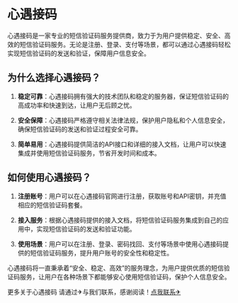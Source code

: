 # 心遇接码

心遇接码是一家专业的短信验证码服务提供商，致力于为用户提供稳定、安全、高效的短信验证码服务。无论是注册、登录、支付等场景，都可以通过心遇接码轻松实现短信验证码的发送和验证，保障用户信息安全。

## 为什么选择心遇接码？

1. **稳定可靠**：心遇接码拥有强大的技术团队和稳定的服务器，保证短信验证码的高成功率和快速到达，让用户无后顾之忧。

2. **安全保障**：心遇接码严格遵守相关法律法规，保护用户隐私和个人信息安全，确保短信验证码的发送和验证过程安全可靠。

3. **简单易用**：心遇接码提供简洁的API接口和详细的接入文档，让用户可以快速集成并使用短信验证码服务，节省开发时间和成本。

## 如何使用心遇接码？

1. **注册账号**：用户可以在心遇接码官网进行注册，获取账号和API密钥，并充值相应的短信验证码套餐。

2. **接入服务**：根据心遇接码提供的接入文档，将短信验证码服务集成到自己的应用中，实现短信验证码的发送和验证功能。

3. **使用场景**：用户可以在注册、登录、密码找回、支付等场景中使用心遇接码提供的短信验证码服务，提升用户账号的安全性和稳定性。

心遇接码将一直秉承着“安全、稳定、高效”的服务理念，为用户提供优质的短信验证码服务，让用户在各种场景下都能够安心使用短信验证码，保护个人信息安全。

更多关于心遇接码 请通过✈与我们联系，感谢阅读！[点我联系✈](https://go.k02.cc)